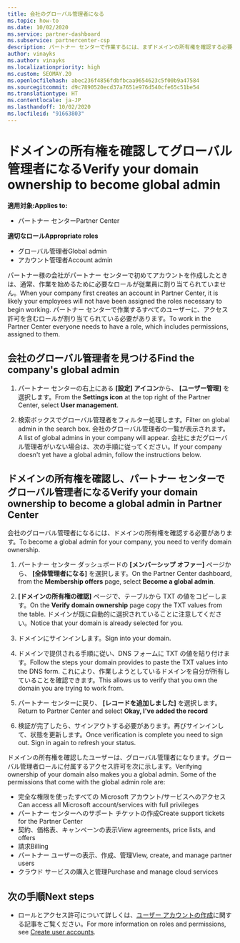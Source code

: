 ```yaml
---
title: 会社のグローバル管理者になる
ms.topic: how-to
ms.date: 10/02/2020
ms.service: partner-dashboard
ms.subservice: partnercenter-csp
description: パートナー センターで作業するには、まずドメインの所有権を確認する必要があります。 これを行う方法と、ユーザーを追加できるグローバル管理者になる方法について説明します。
author: vinayks
ms.author: vinayks
ms.localizationpriority: high
ms.custom: SEOMAY.20
ms.openlocfilehash: abec236f4856fdbfbcaa9654623c5f00b9a47584
ms.sourcegitcommit: d9c7890520ecd37a7651e976d540cfe65c51be54
ms.translationtype: HT
ms.contentlocale: ja-JP
ms.lasthandoff: 10/02/2020
ms.locfileid: "91663803"
---
```

# <a name="verify-your-domain-ownership-to-become-global-admin"></a><span data-ttu-id="f3d87-104">ドメインの所有権を確認してグローバル管理者になる</span><span class="sxs-lookup"><span data-stu-id="f3d87-104">Verify your domain ownership to become global admin</span></span> 

<span data-ttu-id="f3d87-105">**適用対象:**</span><span class="sxs-lookup"><span data-stu-id="f3d87-105">**Applies to:**</span></span>

- <span data-ttu-id="f3d87-106">パートナー センター</span><span class="sxs-lookup"><span data-stu-id="f3d87-106">Partner Center</span></span>

<span data-ttu-id="f3d87-107">**適切なロール**</span><span class="sxs-lookup"><span data-stu-id="f3d87-107">**Appropriate roles**</span></span>

- <span data-ttu-id="f3d87-108">グローバル管理者</span><span class="sxs-lookup"><span data-stu-id="f3d87-108">Global admin</span></span>
- <span data-ttu-id="f3d87-109">アカウント管理者</span><span class="sxs-lookup"><span data-stu-id="f3d87-109">Account admin</span></span>

<span data-ttu-id="f3d87-110">パートナー様の会社がパートナー センターで初めてアカウントを作成したときは、通常、作業を始めるために必要なロールが従業員に割り当てられていません。</span><span class="sxs-lookup"><span data-stu-id="f3d87-110">When your company first creates an account in Partner Center, it is likely your employees will not have been assigned the roles necessary to begin working.</span></span>  <span data-ttu-id="f3d87-111">パートナー センターで作業するすべてのユーザーに、アクセス許可を含むロールが割り当てられている必要があります。</span><span class="sxs-lookup"><span data-stu-id="f3d87-111">To work in the Partner Center everyone needs to have a role, which includes permissions, assigned to them.</span></span>  

## <a name="find-the-companys-global-admin"></a><span data-ttu-id="f3d87-112">会社のグローバル管理者を見つける</span><span class="sxs-lookup"><span data-stu-id="f3d87-112">Find the company's global admin</span></span>

1. <span data-ttu-id="f3d87-113">パートナー センターの右上にある **[設定] アイコン**から、 **[ユーザー管理]** を選択します。</span><span class="sxs-lookup"><span data-stu-id="f3d87-113">From the **Settings icon** at the top right of the Partner Center, select **User management**.</span></span>

1. <span data-ttu-id="f3d87-114">検索ボックスでグローバル管理者をフィルター処理します。</span><span class="sxs-lookup"><span data-stu-id="f3d87-114">Filter on global admin in the search box.</span></span> <span data-ttu-id="f3d87-115">会社のグローバル管理者の一覧が表示されます。</span><span class="sxs-lookup"><span data-stu-id="f3d87-115">A list of global admins in your company will appear.</span></span> <span data-ttu-id="f3d87-116">会社にまだグローバル管理者がいない場合は、次の手順に従ってください。</span><span class="sxs-lookup"><span data-stu-id="f3d87-116">If your company doesn't yet have a global admin, follow the instructions below.</span></span>


## <a name="verify-your-domain-ownership-to-become-a-global-admin-in-partner-center"></a><span data-ttu-id="f3d87-117">ドメインの所有権を確認し、パートナー センターでグローバル管理者になる</span><span class="sxs-lookup"><span data-stu-id="f3d87-117">Verify your domain ownership to become a global admin in Partner Center</span></span>

<span data-ttu-id="f3d87-118">会社のグローバル管理者になるには、ドメインの所有権を確認する必要があります。</span><span class="sxs-lookup"><span data-stu-id="f3d87-118">To become a global admin for your company, you need to verify domain ownership.</span></span>

1. <span data-ttu-id="f3d87-119">パートナー センター ダッシュボードの **[メンバーシップ オファー]** ページから、 **[全体管理者になる]** を選択します。</span><span class="sxs-lookup"><span data-stu-id="f3d87-119">On the Partner Center dashboard, from the **Membership offers** page, select **Become a global admin**.</span></span> 

2. <span data-ttu-id="f3d87-120">**[ドメインの所有権の確認]** ページで、テーブルから TXT の値をコピーします。</span><span class="sxs-lookup"><span data-stu-id="f3d87-120">On the **Verify domain ownership** page copy the TXT values from the table.</span></span> <span data-ttu-id="f3d87-121">ドメインが既に自動的に選択されていることに注意してください。</span><span class="sxs-lookup"><span data-stu-id="f3d87-121">Notice that your domain is already selected for you.</span></span>

3. <span data-ttu-id="f3d87-122">ドメインにサインインします。</span><span class="sxs-lookup"><span data-stu-id="f3d87-122">Sign into your domain.</span></span> 

4. <span data-ttu-id="f3d87-123">ドメインで提供される手順に従い、DNS フォームに TXT の値を貼り付けます。</span><span class="sxs-lookup"><span data-stu-id="f3d87-123">Follow the steps your domain provides to paste the TXT values into the DNS form.</span></span>  <span data-ttu-id="f3d87-124">これにより、作業しようとしているドメインを自分が所有していることを確認できます。</span><span class="sxs-lookup"><span data-stu-id="f3d87-124">This allows us to verify that you own the domain you are trying to work from.</span></span>

5. <span data-ttu-id="f3d87-125">パートナー センターに戻り、 **[レコードを追加しました]** を選択します。</span><span class="sxs-lookup"><span data-stu-id="f3d87-125">Return to Partner Center and select **Okay, I've added the record**</span></span>

6. <span data-ttu-id="f3d87-126">検証が完了したら、サインアウトする必要があります。再びサインインして、状態を更新します。</span><span class="sxs-lookup"><span data-stu-id="f3d87-126">Once verification is complete you need to sign out. Sign in again to refresh your status.</span></span> 

<span data-ttu-id="f3d87-127">ドメインの所有権を確認したユーザーは、グローバル管理者になります。グローバル管理者ロールに付属するアクセス許可を次に示します。</span><span class="sxs-lookup"><span data-stu-id="f3d87-127">Verifying ownership of your domain also makes you a global admin. Some of the permissions that come with the global admin role are:</span></span>

- <span data-ttu-id="f3d87-128">完全な権限を使ったすべての Microsoft アカウント/サービスへのアクセス</span><span class="sxs-lookup"><span data-stu-id="f3d87-128">Can access all Microsoft account/services with full privileges</span></span> 
- <span data-ttu-id="f3d87-129">パートナー センターへのサポート チケットの作成</span><span class="sxs-lookup"><span data-stu-id="f3d87-129">Create support tickets for the Partner Center</span></span>
- <span data-ttu-id="f3d87-130">契約、価格表、キャンペーンの表示</span><span class="sxs-lookup"><span data-stu-id="f3d87-130">View agreements, price lists, and offers</span></span>
- <span data-ttu-id="f3d87-131">請求</span><span class="sxs-lookup"><span data-stu-id="f3d87-131">Billing</span></span>
- <span data-ttu-id="f3d87-132">パートナー ユーザーの表示、作成、管理</span><span class="sxs-lookup"><span data-stu-id="f3d87-132">View, create, and manage partner users</span></span>
- <span data-ttu-id="f3d87-133">クラウド サービスの購入と管理</span><span class="sxs-lookup"><span data-stu-id="f3d87-133">Purchase and manage cloud services</span></span>

## <a name="next-steps"></a><span data-ttu-id="f3d87-134">次の手順</span><span class="sxs-lookup"><span data-stu-id="f3d87-134">Next steps</span></span>

- <span data-ttu-id="f3d87-135">ロールとアクセス許可について詳しくは、[ユーザー アカウントの作成](create-user-accounts-and-set-permissions.md)に関する記事をご覧ください。</span><span class="sxs-lookup"><span data-stu-id="f3d87-135">For more information on roles and permissions, see [Create user accounts](create-user-accounts-and-set-permissions.md).</span></span> 